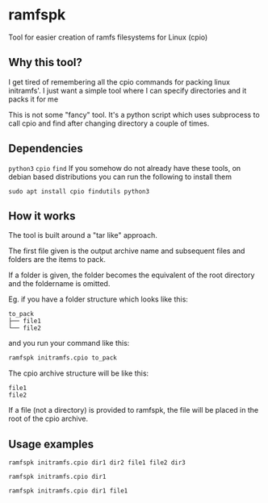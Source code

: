# ramfspk
Tool for easier creation of ramfs filesystems for Linux (cpio)

## Why this tool?
I get tired of remembering all the cpio commands for packing linux initramfs'. I just want a simple tool where I can specify directories and it packs it for me

This is not some "fancy" tool. It's a python script which uses subprocess to call cpio and find after changing directory a couple of times.

## Dependencies
`python3`
`cpio`
`find`
If you somehow do not already have these tools, on debian based distributions you can run the following to install them
```
sudo apt install cpio findutils python3
``` 

## How it works
The tool is built around a "tar like" approach.

The first file given is the output archive name and subsequent files and folders are the items to pack.

If a folder is given, the folder becomes the equivalent of the root directory and the foldername is omitted.

Eg. if you have a folder structure which looks like this:

```
to_pack
├── file1
└── file2
```

and you run your command like this:
```sh
ramfspk initramfs.cpio to_pack
```

The cpio archive structure will be like this:
```
file1
file2
```

If a file (not a directory) is provided to ramfspk, the file will  be placed in the root of the cpio archive.

## Usage examples

```
ramfspk initramfs.cpio dir1 dir2 file1 file2 dir3
```

```
ramfspk initramfs.cpio dir1
```

```
ramfspk initramfs.cpio dir1 file1
```